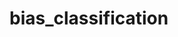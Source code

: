 # bias_classification
<!---
NB: ricordati di inserire cartella models con dentro i modelli migliori e le statistiche e plot delle performances dei modelli
-->
